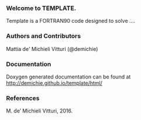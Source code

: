 ### Welcome to TEMPLATE.
Template is a FORTRAN90 code designed to solve ....

### Authors and Contributors
Mattia de' Michieli Vitturi (@demichie)

### Documentation
Doxygen generated documentation can be found at <http://demichie.github.io/template/html/>


### References
M. de’ Michieli Vitturi, 2016.